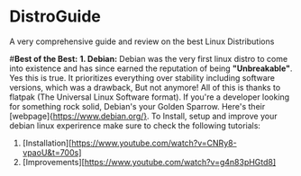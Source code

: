 # DistroGuide
A very comprehensive guide and review on the best Linux Distributions

#**Best of the Best:**
**1. Debian:**
Debian was the very first linux distro to come into existence and has since earned the reputation of being **"Unbreakable"**. Yes this is true. It prioritizes everything over stability including software versions, which was a drawback, But not anymore! All of this is thanks to flatpak (The Universal Linux Software format). If you're a developer looking for something rock solid, Debian's your Golden Sparrow. Here's their [webpage]{https://www.debian.org/}. To Install, setup and improve your debian linux experirence make sure to check the following tutorials:
1) [Installation][https://www.youtube.com/watch?v=CNRy8-vpaoU&t=700s]<br>
2) [Improvements][https://www.youtube.com/watch?v=g4n83pHGtd8]
